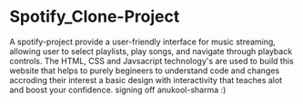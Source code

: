 # Spotify_Clone-Project
A spotify-project provide a user-friendly interface for music streaming, allowing user to select playlists, play songs, and navigate through playback controls.
The HTML, CSS and Javsacript technology's are used to build this website that helps to purely begineers to understand code and changes accroding their interest a basic design with interactivity that teaches alot and boost your confidence.
signing off anukool-sharma :)
